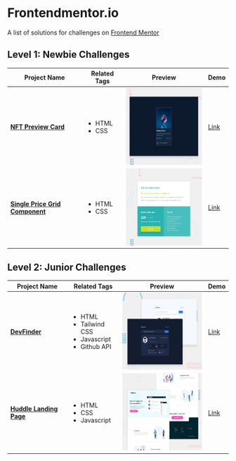 # Frontendmentor.io

A list of solutions for challenges on [Frontend Mentor](https://www.frontendmentor.io/)

## Level 1: Newbie Challenges

<table>
  <thead>
    <tr>
      <th>Project Name</th>
      <th>Related Tags</th>
      <th>Preview</th>
      <th>Demo</th>
    </tr>
  </thead>
  <tbody>
    <tr>
      <td><strong><a href="https://github.com/Gioant/nft-preview-card/">NFT Preview Card</a></strong></td>
      <td>
        <ul>
          <li>HTML</li>
          <li>CSS</li>
        </ul>
      </td>
      <td><img src="https://github.com/Gioant/nft-preview-card/blob/main/design/desktop-preview.jpg" height="175px" width="auto" alt="NFT Preview Card Preview" /></td>
      <td><a href="https://gioant.github.io/DevFinder/">Link</a></td>
    </tr>
    <tr>
      <td><strong><a href="https://github.com/Gioant/single-price-grid-component/">Single Price Grid Component</a></strong></td>
      <td>
        <ul>
          <li>HTML</li>
          <li>CSS</li>
        </ul>
      </td>
      <td><img src="https://github.com/Gioant/single-price-grid-component/blob/main/design/desktop-preview.jpg" height="175px" width="auto" alt="Single Price Grid Component Preview" /></td>
      <td><a href="https://gioant.github.io/single-price-grid-component/">Link</a></td>
    </tr>
  </tbody>
</table>

<h2>Level 2: Junior Challenges</h2>

<table>
  <thead>
    <tr>
      <th>Project Name</th>
      <th>Related Tags</th>
      <th>Preview</th>
      <th>Demo</th>
    </tr>
  </thead>
  <tbody>
    <tr>
      <td><strong><a href="https://github.com/Gioant/DevFinder/">DevFinder</a></strong></td>
      <td>
        <ul>
          <li>HTML</li>
          <li>Tailwind CSS</li>
          <li>Javascript</li>
          <li>Github API</li>
        </ul>
      </td>
      <td><img src="https://github.com/Gioant/DevFinder/blob/main/design/preview.jpeg" height="175px" width="auto" alt="DevFinder Preview" /></td>
      <td><a href="https://gioant.github.io/DevFinder/">Link</a></td>
    </tr>
    <tr>
      <td><strong><a href="https://github.com/Gioant/Huddle-Landing-Page/">Huddle Landing Page</a></strong></td>
      <td>
        <ul>
          <li>HTML</li>
          <li>CSS</li>
          <li>Javascript</li>
        </ul>
      </td>
      <td><img src="https://github.com/Gioant/Huddle-Landing-Page/blob/main/design/desktop-preview.jpg" height="175px" width="auto" alt="Huddle Landing Page Preview" /></td>
      <td><a href="https://gioant.github.io/Huddle-Landing-Page/">Link</a></td>
    </tr>
  </tbody>
</table>
